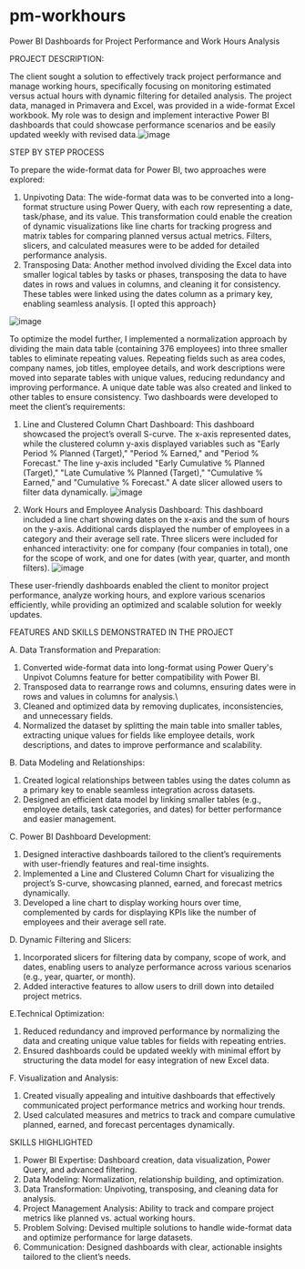 # pm-workhours
Power BI Dashboards for Project Performance and Work Hours Analysis

PROJECT DESCRIPTION:

The client sought a solution to effectively track project performance and manage working hours, specifically focusing on monitoring estimated versus actual hours with dynamic filtering for detailed analysis. The project data, managed in Primavera and Excel, was provided in a wide-format Excel workbook. My role was to design and implement interactive Power BI dashboards that could showcase performance scenarios and be easily updated weekly with revised data.![image](https://github.com/user-attachments/assets/6ba62266-3f7c-43bb-be61-8be30071c409)

STEP BY STEP PROCESS

To prepare the wide-format data for Power BI, two approaches were explored:
1.	Unpivoting Data: The wide-format data was to be converted into a long-format structure using Power Query, with each row representing a date, task/phase, and its value. This transformation could enable the creation of dynamic visualizations like line charts for tracking progress and matrix tables for comparing planned versus actual metrics. Filters, slicers, and calculated measures were to be added for detailed performance analysis.
2.	Transposing Data: Another method involved dividing the Excel data into smaller logical tables by tasks or phases, transposing the data to have dates in rows and values in columns, and cleaning it for consistency. These tables were linked using the dates column as a primary key, enabling seamless analysis. [I opted this approach}

![image](https://github.com/user-attachments/assets/e08fb521-00f4-4de7-b3c1-7b9738b7842e)


To optimize the model further, I implemented a normalization approach by dividing the main data table (containing 376 employees) into three smaller tables to eliminate repeating values. Repeating fields such as area codes, company names, job titles, employee details, and work descriptions were moved into separate tables with unique values, reducing redundancy and improving performance. A unique date table was also created and linked to other tables to ensure consistency.
Two dashboards were developed to meet the client’s requirements:
1.	Line and Clustered Column Chart Dashboard: This dashboard showcased the project’s overall S-curve. The x-axis represented dates, while the clustered column y-axis displayed variables such as "Early Period % Planned (Target)," "Period % Earned," and "Period % Forecast." The line y-axis included "Early Cumulative % Planned (Target)," "Late Cumulative % Planned (Target)," "Cumulative % Earned," and "Cumulative % Forecast." A date slicer allowed users to filter data dynamically.
![image](https://github.com/user-attachments/assets/7ad5d6bc-b409-49f8-b6cf-62e8b0d79ea2)


  
3.	Work Hours and Employee Analysis Dashboard: This dashboard included a line chart showing dates on the x-axis and the sum of hours on the y-axis. Additional cards displayed the number of employees in a category and their average sell rate. Three slicers were included for enhanced interactivity: one for company (four companies in total), one for the scope of work, and one for dates (with year, quarter, and month filters).
![image](https://github.com/user-attachments/assets/72393993-6f87-4d86-9fab-3c5d99e2ebac)




These user-friendly dashboards enabled the client to monitor project performance, analyze working hours, and explore various scenarios efficiently, while providing an optimized and scalable solution for weekly updates.

FEATURES AND SKILLS DEMONSTRATED IN THE PROJECT 

A.  Data Transformation and Preparation:
1.  Converted wide-format data into long-format using Power Query's Unpivot Columns feature for better compatibility with Power BI.
2.  Transposed data to rearrange rows and columns, ensuring dates were in rows and values in columns for analysis.\
3.  Cleaned and optimized data by removing duplicates, inconsistencies, and unnecessary fields.
4.  Normalized the dataset by splitting the main table into smaller tables, extracting unique values for fields like employee details, work descriptions, and dates to improve performance and scalability.

B. Data Modeling and Relationships:
1.  Created logical relationships between tables using the dates column as a primary key to enable seamless integration across datasets.
2.  Designed an efficient data model by linking smaller tables (e.g., employee details, task categories, and dates) for better performance and easier management.

C.  Power BI Dashboard Development:
1.  Designed interactive dashboards tailored to the client’s requirements with user-friendly features and real-time insights.
2.  Implemented a Line and Clustered Column Chart for visualizing the project’s S-curve, showcasing planned, earned, and forecast metrics dynamically.
3.  Developed a line chart to display working hours over time, complemented by cards for displaying KPIs like the number of employees and their average sell rate.

D.  Dynamic Filtering and Slicers:
1.  Incorporated slicers for filtering data by company, scope of work, and dates, enabling users to analyze performance across various scenarios (e.g., year, quarter, or month).
2.  Added interactive features to allow users to drill down into detailed project metrics.

E.Technical Optimization:
1.  Reduced redundancy and improved performance by normalizing the data and creating unique value tables for fields with repeating entries.
2.  Ensured dashboards could be updated weekly with minimal effort by structuring the data model for easy integration of new Excel data.

F. Visualization and Analysis:
1.  Created visually appealing and intuitive dashboards that effectively communicated project performance metrics and working hour trends.
2.  Used calculated measures and metrics to track and compare cumulative planned, earned, and forecast percentages dynamically.


SKILLS HIGHLIGHTED

1.  Power BI Expertise: Dashboard creation, data visualization, Power Query, and advanced filtering.
2.  Data Modeling: Normalization, relationship building, and optimization.
3.  Data Transformation: Unpivoting, transposing, and cleaning data for analysis.
4.  Project Management Analysis: Ability to track and compare project metrics like planned vs. actual working hours.
5.  Problem Solving: Devised multiple solutions to handle wide-format data and optimize performance for large datasets.
6.  Communication: Designed dashboards with clear, actionable insights tailored to the client’s needs.
